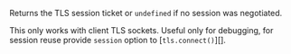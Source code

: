 <!-- YAML
added: v0.11.4
-->

Returns the TLS session ticket or `undefined` if no session was negotiated.

This only works with client TLS sockets. Useful only for debugging, for session
reuse provide `session` option to [`tls.connect()`][].

